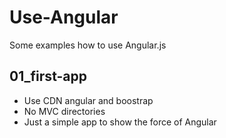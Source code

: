 # Use-Angular
Some examples how to use Angular.js

## 01_first-app
- Use CDN angular and boostrap
- No MVC directories
- Just a simple app to show the force of Angular
